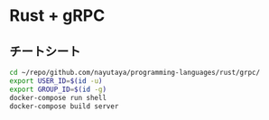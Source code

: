 # Rust + gRPC

## チートシート

```sh
cd ~/repo/github.com/nayutaya/programming-languages/rust/grpc/
export USER_ID=$(id -u)
export GROUP_ID=$(id -g)
docker-compose run shell
docker-compose build server
```

